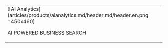 |   |
|:------|
| ![AI Analytics](articles/products/aianalytics.md/header.md/header.en.png =450x460) <p>AI POWERED BUSINESS SEARCH</p> |
